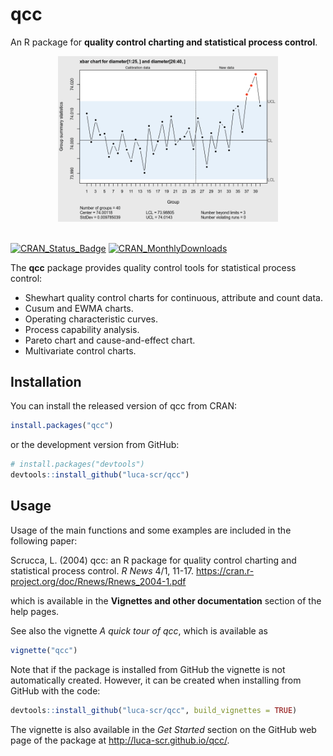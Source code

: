 
<!-- README.md is generated from README.Rmd. Please edit that file -->

# qcc

An R package for **quality control charting and statistical process
control**.

<center>

<img src="images/qcc_ani.gif" alt="qcc animation" style="width: 70%" />

</center>

<br>

[![CRAN\_Status\_Badge](http://www.r-pkg.org/badges/version/GA)](https://cran.r-project.org/package=GA)
[![CRAN\_MonthlyDownloads](http://cranlogs.r-pkg.org/badges/GA)](https://cran.r-project.org/package=GA)

The **qcc** package provides quality control tools for statistical
process control:

  - Shewhart quality control charts for continuous, attribute and count
    data.
  - Cusum and EWMA charts.
  - Operating characteristic curves.
  - Process capability analysis.
  - Pareto chart and cause-and-effect chart.
  - Multivariate control charts.

## Installation

You can install the released version of qcc from CRAN:

``` r
install.packages("qcc")
```

or the development version from GitHub:

``` r
# install.packages("devtools")
devtools::install_github("luca-scr/qcc")
```

## Usage

Usage of the main functions and some examples are included in the
following paper:

Scrucca, L. (2004) qcc: an R package for quality control charting and
statistical process control. *R News* 4/1, 11-17.
<https://cran.r-project.org/doc/Rnews/Rnews_2004-1.pdf>

which is available in the **Vignettes and other documentation** section
of the help pages.

See also the vignette *A quick tour of qcc*, which is available as

``` r
vignette("qcc")
```

Note that if the package is installed from GitHub the vignette is not
automatically created. However, it can be created when installing from
GitHub with the code:

``` r
devtools::install_github("luca-scr/qcc", build_vignettes = TRUE)
```

The vignette is also available in the *Get Started* section on the
GitHub web page of the package at <http://luca-scr.github.io/qcc/>.
